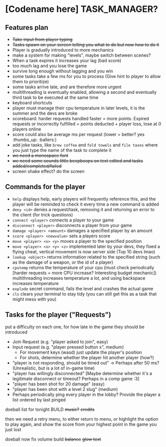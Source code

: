 # [Codename here] TASK_MANAGER?

## Features plan

- ~~Take input from player typing~~
- ~~Tasks spawn on your screen telling you what to do but now how to do it~~
- Player is gradually introduced to more mechanics
- make a system for making "levels", maybe switch between scenes?
- When a task expires it increases your lag (bad score)
- too much lag and you lose the game
- survive long enough without lagging and you win
- some tasks take a few ms for you to process (Give hint to player to allow them to prioritize)
- some tasks arrive late, and are therefore more urgent
- multithreading is eventually enabled, allowing a second and eventually third task to be executed at the same time
- keyboard shortcuts
- player must manage their cpu temperature in later levels, it is the summer and the devs are broke
- scoreboard: harder requests handled faster = more points. Expired requests or incorrectly fulfilled = points deducted + player loss, lose at 0 players online
- score could also be average ms per request (lower = better? yes :thumbs_up: :ballers:)
- add joke tasks, like `brew coffee` and `fold towels` and `file taxes` where you just type the name of the task to complete it
- ~~we need a monospace font~~
- ~~we need some sounds little beepboops on text edited and tasks added/completed/failed~~
- screen shake effect? do the screen

## Commands for the player
- `help` displays help, early players will frequently reference this, and the player will be reminded to check it every time a new command is added
- `deny <id>` denies a request/task, removing it and returning an error to the client (for trick questions)
- `connect <player>` connects a player to your game
- `disconnect <player>` disconnects a player from your game 
- `damage <player> <amount>` damages a specified player by an amount
- `score <player> <newvalue>` sets a players score
- `move <player> <x> <y>` moves a player to the specified position
- `move <player> <x> <y> <z>` implemented later by your devs, they fixed a flying cheat, vertical movement is now server side (Top 10 devs lmao)
- `lookup <object>` returns information related to the specified string (such as the damage of a weapon, or the id of a player)
- `cputemp` returns the temperature of your cpu (must check periodically [harder requests = more CPU increase? Interesting budget mechanic])
multithreading increases temperature a lot, and using backspace increases temperature
- `explode` secret command, fails the level and crashes the actual game
- `cls` clears your terminal to stay tidy (you can still get this as a task that might mess with you)

## Tasks for the player ("Requests")
put a difficulty on each one, for how late in the game they should be introduced
- Join Request (e.g. "player asked to join", easy)
- Input request (e.g. "player pressed button x", medium)
    - For movement keys (wasd) just update the player's position
    - For shots, determine whether the player hit another player (how?)
- "player is not responding, should be timed out" -> Perhaps after 50 ms? (Unrealistic, but is a lot of in-game time)
- "player has willingly disconnected" [Maybe determine whether it's a legitimate disconnect or timeout? Perhaps in a comp game :3]
- "player has been shot for 20 damage" (easy)
- "player has been shot with a level 2 slug" (medium)
- Perhaps periodically ping every player in the lobby? Provide the player a list ordered by last pinged

doeball list for tonight
BUILD
~~music?~~
~~credits~~

then we need a retry menu, to either return to menu, or highlight the option to play again, and show the score from
your highest point in the game you just lost

doeball now
fix volume
build
~~balance~~
~~glow text~~